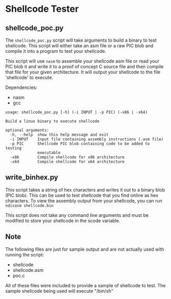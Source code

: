 # Shellcode Tester
## shellcode_poc.py
The `shellcode_poc.py` script will take arguments to build a binary to test shellcode. This script will either take an asm file or a raw PIC blob and compile it into a program to test your shellcode.

This script will use `nasm` to assemble your shellcode asm file or read your PIC blob it and write it to a proof of concept C source file and then compile that file for your given architecture. It will output your shellcode to the file 'shellcode' to execute.

Dependencies:
* nasm
* gcc 

```
usage: shellcode_poc.py [-h] (-i INPUT | -p PIC) (-x86 | -x64)

Build a linux binary to execute shellcode

optional arguments:
  -h, --help  show this help message and exit
  -i INPUT    Input file containing assembly instructions (.asm file)
  -p PIC      Shellcode PIC blob containing code to be added to testing
              executable
  -x86        Compile shellcode for x86 architecture
  -x64        Compile shellcode for x64 architecture
```

## write_binhex.py
This script takes a string of hex characters and writes it out to a binary blob (PIC blob). This can be used to test shellcode that you find online as hex characters.
To view the assembly output from your shellcode, you can run `ndisasm shellcode.bin`

This script does not take any command line arguments and must be modified to store your shellcode in the scode variable.

## Note
The following files are just for sample output and are not actually used with running the script:
* shellcode
* shellcode.asm
* poc.c

All of these files were included to provide a sample of shellcode to test. The sample shellcode being used will execute "/bin/sh"
